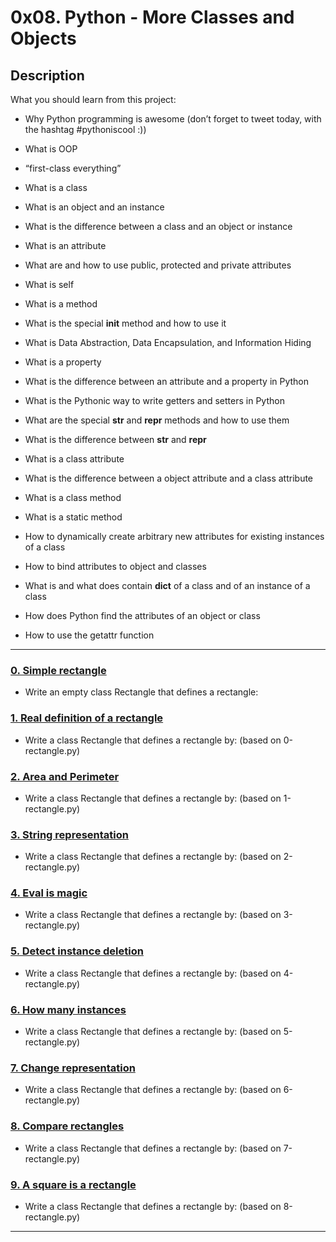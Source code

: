 # 0x08. Python - More Classes and Objects



## Description

What you should learn from this project:



* Why Python programming is awesome (don’t forget to tweet today, with the hashtag #pythoniscool :))

* What is OOP

* “first-class everything”

* What is a class

* What is an object and an instance

* What is the difference between a class and an object or instance

* What is an attribute

* What are and how to use public, protected and private attributes

* What is self

* What is a method

* What is the special __init__ method and how to use it

* What is Data Abstraction, Data Encapsulation, and Information Hiding

* What is a property

* What is the difference between an attribute and a property in Python

* What is the Pythonic way to write getters and setters in Python

* What are the special __str__ and __repr__ methods and how to use them

* What is the difference between __str__ and __repr__

* What is a class attribute

* What is the difference between a object attribute and a class attribute

* What is a class method

* What is a static method

* How to dynamically create arbitrary new attributes for existing instances of a class

* How to bind attributes to object and classes

* What is and what does contain __dict__ of a class and of an instance of a class

* How does Python find the attributes of an object or class

* How to use the getattr function



---



### [0. Simple rectangle](./0-rectangle.py)

* Write an empty class Rectangle that defines a rectangle:





### [1. Real definition of a rectangle](./1-rectangle.py)

* Write a class Rectangle that defines a rectangle by: (based on 0-rectangle.py)





### [2. Area and Perimeter](./2-rectangle.py)

* Write a class Rectangle that defines a rectangle by: (based on 1-rectangle.py)





### [3. String representation](./3-rectangle.py)

* Write a class Rectangle that defines a rectangle by: (based on 2-rectangle.py)





### [4. Eval is magic](./4-rectangle.py)

* Write a class Rectangle that defines a rectangle by: (based on 3-rectangle.py)





### [5. Detect instance deletion](./5-rectangle.py)

* Write a class Rectangle that defines a rectangle by: (based on 4-rectangle.py)





### [6. How many instances](./6-rectangle.py)

* Write a class Rectangle that defines a rectangle by: (based on 5-rectangle.py)





### [7. Change representation](./7-rectangle.py)

* Write a class Rectangle that defines a rectangle by: (based on 6-rectangle.py)





### [8. Compare rectangles](./8-rectangle.py)

* Write a class Rectangle that defines a rectangle by: (based on 7-rectangle.py)





### [9. A square is a rectangle](./9-rectangle.py)

* Write a class Rectangle that defines a rectangle by: (based on 8-rectangle.py)



---

